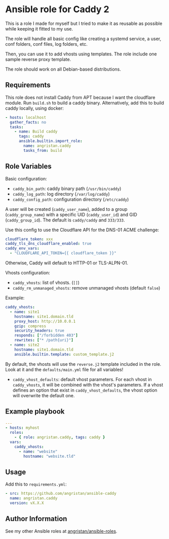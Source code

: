 # Ansible role for Caddy 2

This is a role I made for myself but I tried to make it as reusable as possible while keeping it fitted to my use.

The role will handle all basic config like creating a systemd service, a user, conf folders, conf files, log folders, etc.

Then, you can use it to add vhosts using templates. The role include one sample reverse proxy template.

The role should work on all Debian-based distributions.

## Requirements

This role does not install Caddy from APT because I want the cloudflare module. Run `build.sh` to build a caddy binary.
Alternatively, add this to build caddy locally, using docker:

```yml
- hosts: localhost
  gather_facts: no
  tasks:
    - name: Build caddy
      tags: caddy
      ansible.builtin.import_role:
        name: angristan.caddy
        tasks_from: build
```

## Role Variables

Basic configuration:

- `caddy_bin_path`: caddy binary path (`/usr/bin/caddy`)
- `caddy_log_path`: log directory (`/var/log/caddy`)
- `caddy_config_path`: configuration directory (`/etc/caddy`)

A user will be created (`caddy_user_name`), added to a group (`caddy_group_name`) with a specific UID (`caddy_user_id`) and GID (`caddy_group_id`). The default is `caddy/caddy` and `333/333`.

Use this config to use the Cloudflare API for the DNS-01 ACME challenge:

```yaml
cloudflare_token: xxx
caddy_tls_dns_cloudflare_enabled: true
caddy_env_vars:
  - "CLOUDFLARE_API_TOKEN={{ cloudflare_token }}"
```

Otherwise, Caddy will default to HTTP-01 or TLS-ALPN-01.

Vhosts configuration:

- `caddy_vhosts`: list of vhosts. (`[]`)
- `caddy_rm_unmanaged_vhosts`: remove unmanaged vhosts (default `false`)

Example:

```yml
caddy_vhosts:
  - name: site1
    hostname: site1.domain.tld
    proxy_host: http://10.0.0.1
    gzip: compress
    security_headers: true
    responds: ["/forbidden 403"]
    rewrites: ["* /path{uri}"]
  - name: site2
    hostname: site1.domain.tld
    ansible.builtin.template: custom_template.j2
```

By default, the vhosts will use the `reverse.j2` template included in the role. Look at it and the `defaults/main.yml` file for all variables!

- `caddy_vhost_defaults`: default vhost parameters. For each vhost in `caddy_vhosts`, it will be combined with the vhost's parameters. If a vhost defines an option that exist in `caddy_vhost_defaults`, the vhost option will overwrite the default one.

## Example playbook

```yaml
---
- hosts: myhost
  roles:
    - { role: angristan.caddy, tags: caddy }
  vars:
    caddy_vhosts:
      - name: "website"
        hostname: "website.tld"
```

## Usage

Add this to `requirements.yml`:

```yml
- src: https://github.com/angristan/ansible-caddy
  name: angristan.caddy
  version: vX.X.X
```

## Author Information

See my other Ansible roles at [angristan/ansible-roles](https://github.com/angristan/ansible-roles).
